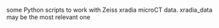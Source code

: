 some Python scripts to work with Zeiss xradia microCT data. xradia_data may be the most relevant one